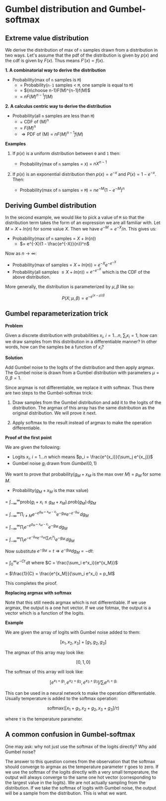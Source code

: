 # Gumbel distribution and Gumbel-softmax 

## Extreme value distribution

We derive the distribution of max of `n` samples drawn from a distribution in two ways. Let's assume that the pdf of the distribution is given by $p(x)$ and the cdf is given by $F(x)$. Thus means $F'(x) = f(x)$.

**1. A combinatorial way to derive the distribution**

- Probability(max of `n` samples is `M`) 
  - = Probability(`n-1` samples < `M`, one sample is equal to `M`)
  - = ${n\choose n-1}F(M)^{n-1}f(M)$
  - = $nF(M)^{n-1}f(M)$

**2. A calculus centric way to derive the distribution**

- Probability(all `n` samples are less than `M`)
  - = $\text{CDF of (M)}^n$
  - = $F(M)^n$
  - $\Rightarrow \text{PDF of (M) = }$ $nF(M)^{n-1}f(M)$

**Examples**

1. If $p(x)$ is a uniform distribution between `0` and `1` then:
    - Probability(max of `n` samples = `X`) = $nX^{n-1}$

2. If $p(x)$ is an exponential distribution then $p(x) = e^{-x}$ and $P(x) = 1-e^{-x}$. Then:
    - Probability(max of `n` samples = `M`) = $ne^{-M}(1-e^{-M})^n$

## Deriving Gumbel distribution

In the second example, we would like to pick a value of `M` so that the distribution term takes the form of an expression we are all familiar with. Let $M = X + ln(n)$ for some value $X$. Then we have $e^{-M} = e^{-X}/n$. This gives us:

- Probability(max of `n` samples = $X + ln(n)$)
  - $= e^{-X}(1 - \frac{e^{-X}}{n})^n$

Now as $n \rightarrow \infty$:

- Probability(max of samples = $X + ln(n)$) = $e^{-X}e^{-e^{-X}}$
- Probability(all samples $\le X + ln(n)$) = $e^{-e^{-X}}$ which is the CDF of the above distribution.

More generally, the distribution is parameterized by $\mu, \beta$ like so:

$$P(X;\mu, \beta) = e^{-e^{(x - \mu)/\beta}}$$

## Gumbel reparameterization trick

**Problem**

Given a discrete distribution with probabilities $x_i,\ i=1\ldots n,\ \sum_i {x_i} = 1$, how can we draw samples from this distribution in a differentiable manner? In other words, how can the samples be a function of $x_i$?

**Solution**

Add Gumbel noise to the logits of the distribution and then apply argmax. The Gumbel noise is drawn from a Gumbel distribution with parameters $\mu = 0, \beta = 1$. 

Since argmax is not differentiable, we replace it with softmax. Thus there are two steps to the Gumbel-softmax trick:

1. Draw samples from the Gumbel distribution and add it to the logits of the distribution. The argmax of this array has the same distribution as the original distribution. We will prove it next.

2. Apply softmax to the result instead of argmax to make the operation differentiable.

**Proof of the first point**

We are given the following:

- Logits $x_i,\ i=1\ldots n$ which means $p_i = \frac{e^{x_i}}{\sum_j e^{x_j}}$
- Gumbel noise $g_i$ drawn from $Gumbel(0, 1)$

We want to prove that probability($g_M + x_M$ is the max over $M$) = $p_M$ for some $M$.

- Probability($g_M + x_M$ is the max value)

= $\int_{-\infty}^{\infty} \text{prob} (g_i + x_i \le g_M + x_M) . \text{prob} (g_M) \,dg_M$

= $\int_{-\infty}^{\infty} \prod_{i \ne M} e^{-e^{g_M + x_M - x_i}} e^{-g_M} e^{-e^{-g_M}}   \,dg_M$

= $\int_{-\infty}^{\infty} \prod_{i} e^{-e^{g_M + x_M - x_i}} e^{-g_M}   \,dg_M$

= $\int_{-\infty}^{\infty} \prod_{i} e^{-{e^{-g_M}}{e^{-x_M}}(\sum_i e^x_i)} e^{-g_M}   \,dg_M$

Now substitute $e^{-g_M} = t \Rightarrow e^{-g_M} dg_M = -dt$:

= $\int_{0}^{\infty} e^{-Ct}   \,dt$ where $C = \frac{\sum_i e^x_i}{e^{x_M}}$

 = $\frac{1}{C} = \frac{e^{x_M}}{\sum_i e^x_i} = p_M$

 This completes the proof.

 **Replacing argmax with softmax**

 Note that this still needs argmax which is not differentiable. If we use argmax, the output is a one hot vector. If we use fotmax, the output is a vector which is a function of the logits.

**Example**

We are given the array of logits with Gumbel noise added to them:

$$[x_1, x_2, x_3] + [g_1, g_2, g_3]$$

The argmax of this array may look like:

$$[0, 1, 0]$$

The softmax of this array will look like:

$$[e^{x_1 + g_1}, e^{x_2 + g_2}, e^{x_3 + g_3}]/\sum_i e^{x_i + g_i}$$

This can be used in a neural network to make the operation differentiable. Usually temperature is added to the softmax operation:

$$\text{softmax}([x_1 + g_1, x_2 + g_2, x_3 + g_3]/\tau)$$

where $\tau$ is the temperature parameter.

## A common confusion in Gumbel-softmax

One may ask: why not just use the softmax of the logits directly? Why add Gumbel noise?

The answer to this question comes from the observation that the softmax should converge to argmax as the temperature parameter $\tau$ goes to zero. If we use the softmax of the logits directly with a very small temperature, the output will always converge to the same one hot vector (corresponding to the largest value in the logits). We are not actually sampling from the distribution. If we take the softmax of logits with Gumbel noise, the output will be a sample from the distribution. This is what we want.